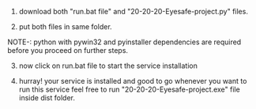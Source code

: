 1. download both "run.bat file" and "20-20-20-Eyesafe-project.py" files.

2. put both files in same folder.

NOTE-: python with pywin32 and pyinstaller dependencies are required before you proceed on further steps. 

3. now click on run.bat file to start the service installation

4. hurray! your service is installed and good to go whenever you want to run this service feel free to run "20-20-20-Eyesafe-project.exe" file inside dist folder.
